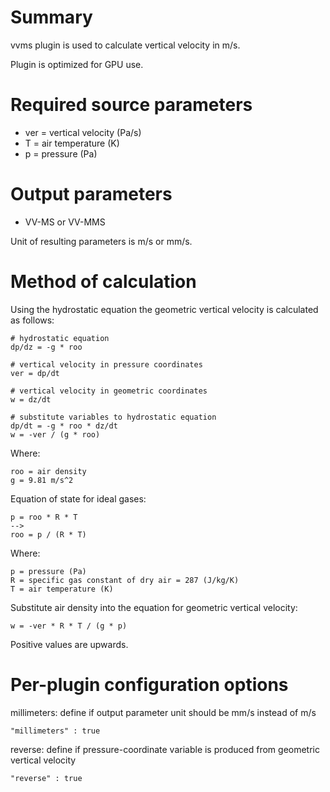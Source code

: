 # Summary

vvms plugin is used to calculate vertical velocity in m/s.

Plugin is optimized for GPU use.

# Required source parameters

* ver = vertical velocity (Pa/s)
* T = air temperature (K)
* p = pressure (Pa)

# Output parameters

* VV-MS or VV-MMS

Unit of resulting parameters is m/s or mm/s.

# Method of calculation

Using the hydrostatic equation the geometric vertical velocity is calculated as follows:

```
# hydrostatic equation
dp/dz = -g * roo

# vertical velocity in pressure coordinates
ver = dp/dt

# vertical velocity in geometric coordinates
w = dz/dt

# substitute variables to hydrostatic equation
dp/dt = -g * roo * dz/dt
w = -ver / (g * roo)
```

Where:

```
roo = air density
g = 9.81 m/s^2
```

Equation of state for ideal gases:

```
p = roo * R * T
-->
roo = p / (R * T)
```

Where:

```
p = pressure (Pa)
R = specific gas constant of dry air = 287 (J/kg/K)
T = air temperature (K)
```

Substitute air density into the equation for geometric vertical velocity:

```
w = -ver * R * T / (g * p)
```

Positive values are upwards.

# Per-plugin configuration options

millimeters: define if output parameter unit should be mm/s instead of m/s

    "millimeters" : true

reverse: define if pressure-coordinate variable is produced from geometric vertical velocity

    "reverse" : true
